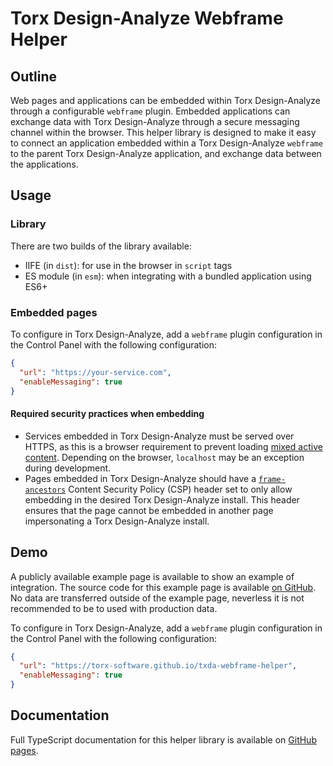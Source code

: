# Torx Design-Analyze Webframe Helper

## Outline

Web pages and applications can be embedded within Torx Design-Analyze through a configurable `webframe` plugin.
Embedded applications can exchange data with Torx Design-Analyze through a secure messaging channel within the browser.
This helper library is designed to make it easy to connect an application embedded within a Torx Design-Analyze `webframe` to
the parent Torx Design-Analyze application, and exchange data between the applications.

## Usage

### Library

There are two builds of the library available:

- IIFE (in `dist`): for use in the browser in `script` tags
- ES module (in `esm`): when integrating with a bundled application using ES6+

### Embedded pages

To configure in Torx Design-Analyze, add a `webframe` plugin configuration in the Control Panel with the following configuration:

```json
{
  "url": "https://your-service.com",
  "enableMessaging": true
}
```

#### Required security practices when embedding

- Services embedded in Torx Design-Analyze must be served over HTTPS, as this is a browser requirement to prevent loading [mixed active content](https://developer.mozilla.org/en-US/docs/Web/Security/Mixed_content). Depending on the browser, `localhost` may be an exception during development.
- Pages embedded in Torx Design-Analyze should have a [`frame-ancestors`](https://developer.mozilla.org/en-US/docs/Web/HTTP/Headers/Content-Security-Policy/frame-ancestors) Content Security Policy (CSP) header set to only allow embedding in the desired Torx Design-Analyze install. This header ensures that the page cannot be embedded in another page impersonating a Torx Design-Analyze install.

## Demo

A publicly available example page is available to show an example of integration. The source code for this example page is available [on GitHub](https://github.com/torx-software/txda-webframe-helper/blob/master/demo/index.html). No data are transferred outside of the example page, neverless it is not recommended to be to used with production data.

To configure in Torx Design-Analyze, add a `webframe` plugin configuration in the Control Panel with the following configuration:

```json
{
  "url": "https://torx-software.github.io/txda-webframe-helper",
  "enableMessaging": true
}
```

## Documentation

Full TypeScript documentation for this helper library is available on [GitHub pages](https://torx-software.github.io/txda-webframe-helper/docs/).
